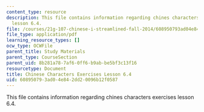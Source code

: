 ```yaml
---
content_type: resource
description: This file contains information regarding chines characters exercises
  lesson 6.4.
file: /courses/21g-107-chinese-i-streamlined-fall-2014/608950793ad04e842dd20096b12f0587_MIT21G_107F14_L6_st4_6.4.pdf
file_type: application/pdf
learning_resource_types: []
ocw_type: OCWFile
parent_title: Study Materials
parent_type: CourseSection
parent_uid: 8b281a78-7af6-0ff6-b9ab-be5bf3c13f16
resourcetype: Document
title: Chinese Characters Exercises Lesson 6.4
uid: 60895079-3ad0-4e84-2dd2-0096b12f0587
---
```

This file contains information regarding chines characters exercises lesson 6.4.

